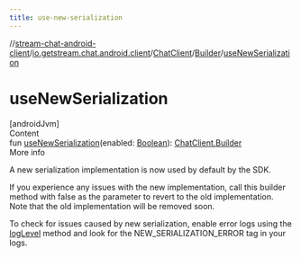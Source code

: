 ```yaml
---
title: use-new-serialization
---
```

//[stream-chat-android-client](../../../../index.md)/[io.getstream.chat.android.client](../../index.md)/[ChatClient](../index.md)/[Builder](index.md)/[useNewSerialization](useNewSerialization.md)



# useNewSerialization  
[androidJvm]  
Content  
fun [useNewSerialization](useNewSerialization.md)(enabled: [Boolean](https://kotlinlang.org/api/latest/jvm/stdlib/kotlin/-boolean/index.html)): [ChatClient.Builder](index.md)  
More info  


A new serialization implementation is now used by default by the SDK.



If you experience any issues with the new implementation, call this builder method with false as the parameter to revert to the old implementation. Note that the old implementation will be removed soon.



To check for issues caused by new serialization, enable error logs using the [logLevel](logLevel.md) method and look for the NEW_SERIALIZATION_ERROR tag in your logs.

  



